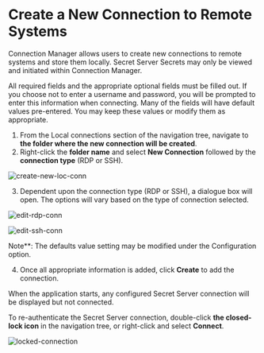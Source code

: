 # Create a New Connection to Remote Systems

Connection Manager allows users to create new connections to remote systems and store them locally. Secret Server Secrets may only be viewed and initiated within Connection Manager.

All required fields and the appropriate optional fields must be filled out. If you choose not to enter a username and password, you will be prompted to enter this information when connecting. Many of the fields will have default values pre-entered. You may keep these values or modify them as appropriate.

1. From the Local connections section of the navigation tree, navigate to **the folder where the new connection will be created**. 
2. Right-click the **folder name** and select **New Connection** followed by the **connection type** (RDP or SSH).

![create-new-loc-conn](\images\create-new-loc-conn.png)

3. Dependent upon the connection type (RDP or SSH), a dialogue box will open. The options will vary based on the type of connection selected.   

![edit-rdp-conn](\images\edit-rdp-conn.png)

![edit-ssh-conn](\images\edit-ssh-conn.png)

Note**: The defaults value setting may be modified under the Configuration option.

4. Once all appropriate information is added, click **Create** to add the connection.

When the application starts, any configured Secret Server connection will be displayed but not connected. 

To re-authenticate the Secret Server connection, double-click **the closed-lock icon** in the navigation tree, or right-click and select **Connect**.

![locked-connection](\images\locked-connection.png)